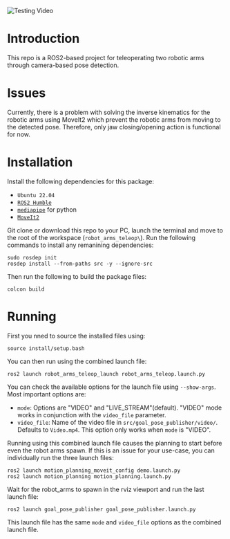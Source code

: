 ![Testing Video](/media/Test.gif)
# Introduction
This repo is a ROS2-based project for teleoperating two robotic arms through camera-based pose detection.

# Issues
Currently, there is a problem with solving the inverse kinematics for the robotic arms using MoveIt2 which prevent the robotic arms from moving to the detected pose. Therefore, only jaw closing/opening action is functional for now.

# Installation
Install the following dependencies for this package:
- `Ubuntu 22.04`
- [`ROS2 Humble`](https://docs.ros.org/en/humble/Installation.html)
- [`mediapipe`](https://ai.google.dev/edge/mediapipe/solutions/setup_python) for python
- [`MoveIt2`](https://moveit.ai/install-moveit2/binary/)

Git clone or download this repo to your PC, launch the terminal and move to the root of the workspace (`robot_arms_teleop\`). Run the following commands to install any remanining dependencies:
```
sudo rosdep init
rosdep install --from-paths src -y --ignore-src
```
Then run the following to build the package files:
```
colcon build
```
# Running
First you nned to source the installed files using:
```
source install/setup.bash
```
You can then run using the combined launch file:
```
ros2 launch robot_arms_teleop_launch robot_arms_teleop.launch.py
```
You can check the available options for the launch file using `--show-args`. Most important options are:
- `mode`: Options are "VIDEO" and "LIVE_STREAM"(default). "VIDEO" mode works in conjunction with the `video_file` parameter.
- `video_file`: Name of the video file in `src/goal_pose_publisher/video/`. Defaults to `Video.mp4`. This option only works when `mode` is "VIDEO".

Running using this combined launch file causes the planning to start before even the robot arms spawn. If this is an issue for your use-case, you can individually run the three launch files:
```
ros2 launch motion_planning_moveit_config demo.launch.py
ros2 launch motion_planning motion_planning.launch.py
```
Wait for the robot_arms to spawn in the rviz viewport and run the last launch file:
```
ros2 launch goal_pose_publisher goal_pose_publisher.launch.py
```
This launch file has the same `mode` and `video_file` options as the combined launch file.